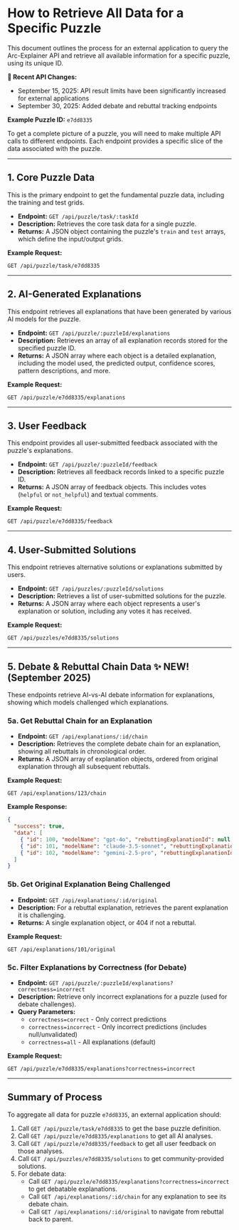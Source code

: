 # How to Retrieve All Data for a Specific Puzzle

This document outlines the process for an external application to query the Arc-Explainer API and retrieve all available information for a specific puzzle, using its unique ID.

**🔄 Recent API Changes:**
- September 15, 2025: API result limits have been significantly increased for external applications
- September 30, 2025: Added debate and rebuttal tracking endpoints

**Example Puzzle ID:** `e7dd8335`

To get a complete picture of a puzzle, you will need to make multiple API calls to different endpoints. Each endpoint provides a specific slice of the data associated with the puzzle.

---

## 1. Core Puzzle Data

This is the primary endpoint to get the fundamental puzzle data, including the training and test grids.

*   **Endpoint:** `GET /api/puzzle/task/:taskId`
*   **Description:** Retrieves the core task data for a single puzzle.
*   **Returns:** A JSON object containing the puzzle's `train` and `test` arrays, which define the input/output grids.

**Example Request:**
```
GET /api/puzzle/task/e7dd8335
```

---

## 2. AI-Generated Explanations

This endpoint retrieves all explanations that have been generated by various AI models for the puzzle.

*   **Endpoint:** `GET /api/puzzle/:puzzleId/explanations`
*   **Description:** Retrieves an array of all explanation records stored for the specified puzzle ID.
*   **Returns:** A JSON array where each object is a detailed explanation, including the model used, the predicted output, confidence scores, pattern descriptions, and more.

**Example Request:**
```
GET /api/puzzle/e7dd8335/explanations
```

---

## 3. User Feedback

This endpoint provides all user-submitted feedback associated with the puzzle's explanations.

*   **Endpoint:** `GET /api/puzzle/:puzzleId/feedback`
*   **Description:** Retrieves all feedback records linked to a specific puzzle ID.
*   **Returns:** A JSON array of feedback objects. This includes votes (`helpful` or `not_helpful`) and textual comments.

**Example Request:**
```
GET /api/puzzle/e7dd8335/feedback
```

---

## 4. User-Submitted Solutions

This endpoint retrieves alternative solutions or explanations submitted by users.

*   **Endpoint:** `GET /api/puzzles/:puzzleId/solutions`
*   **Description:** Retrieves a list of user-submitted solutions for the puzzle.
*   **Returns:** A JSON array where each object represents a user's explanation or solution, including any votes it has received.

**Example Request:**
```
GET /api/puzzles/e7dd8335/solutions
```

---

## 5. Debate & Rebuttal Chain Data ✨ NEW! (September 2025)

These endpoints retrieve AI-vs-AI debate information for explanations, showing which models challenged which explanations.

### 5a. Get Rebuttal Chain for an Explanation

*   **Endpoint:** `GET /api/explanations/:id/chain`
*   **Description:** Retrieves the complete debate chain for an explanation, showing all rebuttals in chronological order.
*   **Returns:** A JSON array of explanation objects, ordered from original explanation through all subsequent rebuttals.

**Example Request:**
```
GET /api/explanations/123/chain
```

**Example Response:**
```json
{
  "success": true,
  "data": [
    { "id": 100, "modelName": "gpt-4o", "rebuttingExplanationId": null, "isPredictionCorrect": false },
    { "id": 101, "modelName": "claude-3.5-sonnet", "rebuttingExplanationId": 100, "isPredictionCorrect": false },
    { "id": 102, "modelName": "gemini-2.5-pro", "rebuttingExplanationId": 101, "isPredictionCorrect": true }
  ]
}
```

### 5b. Get Original Explanation Being Challenged

*   **Endpoint:** `GET /api/explanations/:id/original`
*   **Description:** For a rebuttal explanation, retrieves the parent explanation it is challenging.
*   **Returns:** A single explanation object, or 404 if not a rebuttal.

**Example Request:**
```
GET /api/explanations/101/original
```

### 5c. Filter Explanations by Correctness (for Debate)

*   **Endpoint:** `GET /api/puzzle/:puzzleId/explanations?correctness=incorrect`
*   **Description:** Retrieve only incorrect explanations for a puzzle (used for debate challenges).
*   **Query Parameters:**
    - `correctness=correct` - Only correct predictions
    - `correctness=incorrect` - Only incorrect predictions (includes null/unvalidated)
    - `correctness=all` - All explanations (default)

**Example Request:**
```
GET /api/puzzle/e7dd8335/explanations?correctness=incorrect
```

---

## Summary of Process

To aggregate all data for puzzle `e7dd8335`, an external application should:

1.  Call `GET /api/puzzle/task/e7dd8335` to get the base puzzle definition.
2.  Call `GET /api/puzzle/e7dd8335/explanations` to get all AI analyses.
3.  Call `GET /api/puzzle/e7dd8335/feedback` to get all user feedback on those analyses.
4.  Call `GET /api/puzzles/e7dd8335/solutions` to get community-provided solutions.
5.  For debate data:
    - Call `GET /api/puzzle/e7dd8335/explanations?correctness=incorrect` to get debatable explanations.
    - Call `GET /api/explanations/:id/chain` for any explanation to see its debate chain.
    - Call `GET /api/explanations/:id/original` to navigate from rebuttal back to parent.
